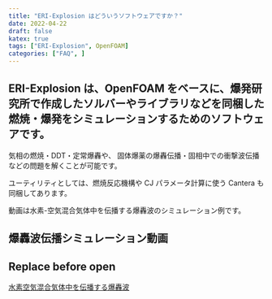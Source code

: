 ```yaml
---
title: "ERI-Explosion はどういうソフトウェアですか？"
date: 2022-04-22
draft: false
katex: true
tags: ["ERI-Explosion", OpenFOAM]
categories: ["FAQ", ]
---
```


## ERI-Explosion は、OpenFOAM をベースに、爆発研究所で作成したソルバーやライブラリなどを同梱した燃焼・爆発をシミュレーションするためのソフトウェアです。
気相の燃焼・DDT・定常爆轟や、
固体爆薬の爆轟伝播・固相中での衝撃波伝播などの問題を解くことが可能です。

ユーティリティとしては、燃焼反応機構や CJ パラメータ計算に使う Cantera も同梱してあります。

動画は水素-空気混合気体中を伝播する爆轟波のシミュレーション例です。

## 爆轟波伝播シミュレーション動画
## Replace before open
[水素空気混合気体中を伝播する爆轟波](/movie/Detonation.mp4)


